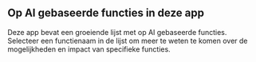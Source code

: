 ## <a name="ai-driven-features-in-this-app"></a>Op AI gebaseerde functies in deze app

Deze app bevat een groeiende lijst met op AI gebaseerde functies. Selecteer een functienaam in de lijst om meer te weten te komen over de mogelijkheden en impact van specifieke functies.

